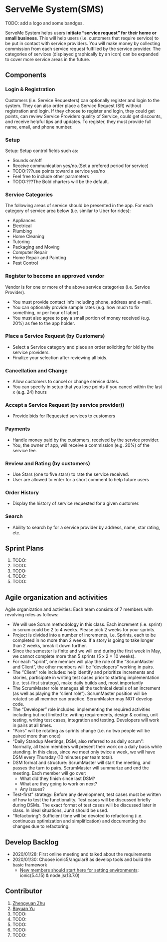 # ServeMe System(SMS)

TODO: add a logo and some bandges.

ServeMe System helps users **initiate “service request” for their home or small business**. This will help users (i.e. customers that require service) to be put in contact with service providers. You will make money by collecting commission from each service request fulfilled by the service provider. The categories of services (displayed graphically by an icon) can be expanded to cover more service areas in the future.

## Components

### Login & Registration

Customers (i.e. Service Requesters) can optionally register and login to the system. They can also order place a Service Request (SR) without registration and login.  If they choose to register and login, they could get points, can review Service Providers quality of Service, could get discounts, and receive helpful tips and updates. To register, they must provide full name, email, and phone number.

### Setup

Setup: Setup control fields such as:

- Sounds on/off
- Receive communication yes/no.(Set a prefered period for service)
- TODO:???use points toward a service yes/no
- Feel free to include other parameters
- TODO:???The Bold charters will be the default.

### Service Categories

The following areas of service should be presented in the app. For each category of service area below (i.e. similar to Uber for rides):

- Appliances
- Electrical
- Plumbing
- Home Cleaning
- Tutoring
- Packaging and Moving
- Computer Repair
- Home Repair and Painting
- Pest Control

### Register to become an approved vendor 

Vendor is for one or more of the above service categories (i.e. Service Provider).

- You must provide contact info including phone, address and e-mail.
- You can optionally provide sample rates (e.g. how much to fix something, or per hour of labor). 
- You must also agree to pay a small portion of money received (e.g. 20%) as fee to the app holder.

### Place a Service Request (by Customers)

- Select a Service category and place an order soliciting for bid by the service providers.
- Finalize your selection after reviewing all bids.

### Cancellation and Change

- Allow customers to cancel or change service dates.
- You can specify in setup that you lose points if you cancel within the last x (e.g. 24) hours

### Accept a Service Request (by service provider))

- Provide bids for Requested services to customers

### Payments

- Handle money paid by the customers, received by the service provider.
- You, the owner of app, will receive a commission (e.g. 20%) of the service fee.

### Review and Rating (by customers)

- Use Stars (one to five stars) to rate the service received.
- User are allowed to enter for a short comment to help future users

### Order History

- Display the history of service requested for a given customer.

### Search

- Ability to search by for a service provider by address, name, star rating, etc.

## Sprint Plans

1. TODO:
2. TODO:
3. TODO:
4. TODO:
5. TODO:

## Agile organization and activities

Agile organization and activities:
Each team consists of 7 members with revolving roles as follows:

- We will use Scrum methodology in this class. Each increment (i.e. sprint) in scrum could be 2 to 4 weeks. Please pick 2 weeks for your sprints.
- Project is divided into a number of increments, i.e. Sprints, each to be completed in no more than 2 weeks. If a story is going to take longer than 2 weeks, break it down further.
- Since the semester is finite and we will end during the first week in May, we cannot complete more than 5 sprints (5 x 2 = 10 weeks).
- For each “sprint”, one member will play the role of the “ScrumMaster and Client”, the other members will be “developers” working in pairs.
- The “Client” role includes: help identify and prioritize increments and stories, participate in writing test cases prior to starting implementation (i.e. test-first strategy), make daily builds and, most importantly
- The ScrumMaster role manages all the technical details of an increment (as well as playing the “client role”). ScrumMaster position will be rotated so all member can practice. ScrumMaster may NOT develop code.
- The “Developer” role includes: implementing the required activities including but not limited to: writing requirements, design & coding, unit testing, writing test cases, integration and testing. Developers will work in pairs at all times.
- “Pairs” will be rotating as sprints change (i.e. no two people will be paired more than once)
- “Daily Standup Meetings, DSM, also referred to as daily scrum”: Normally, all team members will present their work on a daily basis while standing. In this class, since we meet only twice a week, we will have DSM every Thursday (10 minutes per team total). 
- DSM format and structure: ScrumMaster will start the meeting, and passes the turn to pairs. ScrumMaster will summarize and end the meeting. Each member will go over:
  - What did they finish since last DSM?
  - What are they going to work on next?
  - Any issues?
- Test-first” strategy: Before any development, test cases must be written of how to test the functionality. Test cases will be discussed briefly during DSMs. The exact format of test cases will be discussed later in class. In ideal situations, Junit should be used.
- “Refactoring”: Sufficient time will be devoted to refactoring (i.e. continuous optimization and simplification) and documenting the changes due to refactoring.

## Develop Backlog

- 2020/01/28: First online meeting and talked about the requirements
- 2020/01/30: Choose ionic5/angular8 as develop tools and build the basic framework
  - [New members should start here for setting environments](https://ionicframework.com/getting-started): ionic(5.4.15) & node.js(13.7.0)

## Contributor

1. [Zhengyuan Zhu](zzy824.cn)
2. [Boyuan Yu](TODO:)
3. TODO:
4. TODO:
5. TODO:
6. TODO:
7. TODO:
